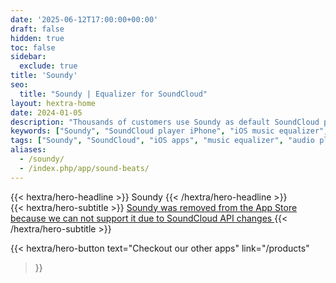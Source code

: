 ```yaml
---
date: '2025-06-12T17:00:00+00:00'
draft: false
hidden: true
toc: false
sidebar:
  exclude: true
title: 'Soundy'
seo:
  title: "Soundy | Equalizer for SoundCloud"
layout: hextra-home
date: 2024-01-05
description: "Thousands of customers use Soundy as default SoundCloud player on iPhone. Get ultimate sound quality, equalizer and much more."
keywords: ["Soundy", "SoundCloud player iPhone", "iOS music equalizer", "equalizer for SoundCloud", "SoundCloud offline player", "audio quality booster iOS", "SoundCloud EQ app", "best SoundCloud client iPhone", "iPhone music apps", "alternative SoundCloud player"]
tags: ["Soundy", "SoundCloud", "iOS apps", "music equalizer", "audio player", "offline playback", "music app iPhone", "discontinued apps", "media player", "music streaming"]
aliases:
  - /soundy/
  - /index.php/app/sound-beats/
---
```


<div class="hx:w-full hx:max-w-screen-lg hx:mx-auto hx:flex hx:flex-col hx:items-center hx:justify-center hx:text-center">

<div class="hx:mt-6 hx:mb-6">
{{< hextra/hero-headline >}}
 Soundy
{{< /hextra/hero-headline >}}
</div>

<div class="hx:mt-6 hx:mb-12">
{{< hextra/hero-subtitle >}}
<a href="https://www.chip.de/downloads/Evermusic-Pro-iPhone-_-iPad-App_91614216.html" target="_blank" rel="noopener">
Soundy was removed from the App Store because we can not support it due to SoundCloud API changes
  </a>
{{< /hextra/hero-subtitle >}}
</div>

{{< hextra/hero-button 
  text="Checkout our other apps"
  link="/products"
>}}

</div>

